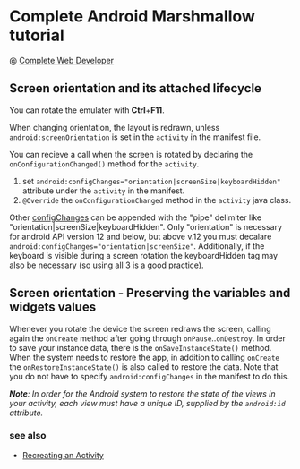 # Complete Android Marshmallow tutorial
@ [Complete Web Developer](http://www.completewebdeveloper.com)

## Screen orientation and its attached lifecycle

You can rotate the emulater with **Ctrl**+**F11**.

When changing orientation, the layout is redrawn, unless `android:screenOrientation` is set in the `activity` in the manifest file.

You can recieve a call when the screen is rotated by declaring the `onConfigurationChanged()` method for the `activity`.

1. set `android:configChanges="orientation|screenSize|keyboardHidden"` attribute under the `activity` in the manifest.
2. `@Override` the `onConfigurationChanged` method in the `activity` java class.

Other [configChanges](http://developer.android.com/guide/topics/manifest/activity-element.html#config) can be appended with the "pipe" delimiter like "orientation|screenSize|keyboardHidden". Only "orientation" is necessary for android API version 12 and below, but above v.12 you must decalare `android:configChanges="orientation|screenSize"`. Additionally, if the keyboard is visible during a screen rotation the keyboardHidden tag may also be necessary (so using all 3 is a good practice).

## Screen orientation - Preserving the variables and widgets values

Whenever you rotate the device the screen redraws the screen, calling again the `onCreate` method after going through `onPause`..`onDestroy`. In order to save your instance data, there is the `onSaveInstanceState()` method. When the system needs to restore the app, in addition to calling `onCreate` the `onRestoreInstanceState()` is also called to restore the data.  Note that you do not have to specify `android:configChanges` in the manifest to do this.

_**Note**: In order for the Android system to restore the state of the views in your activity, each view must have a unique ID, supplied by the `android:id` attribute._

### see also

* [Recreating an Activity](http://developer.android.com/training/basics/activity-lifecycle/recreating.html)